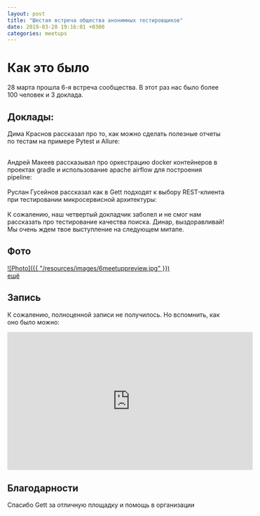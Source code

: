 ```yaml
---
layout: post
title: "Шестая встреча общества анонимных тестировщиков"
date: 2019-03-28 19:16:01 +0300
categories: meetups
---
```


# Как это было
28 марта прошла 6-я встреча сообщества. В этот раз нас было более 100 человек и 3 доклада.  


## Доклады:

Дима Краснов  рассказал про то, как можно сделать полезные отчеты по тестам на примере Pytest и Allure:

<script async class="speakerdeck-embed" data-id="de83ffabaac242a09c8a927072115e39" data-ratio="1.77777777777778" src="//speakerdeck.com/assets/embed.js"></script>


<br/>
Андрей Макеев  рассказывал про оркестрацию docker контейнеров в проектах gradle и использование apache airflow для построения pipeline:

<script async class="speakerdeck-embed" data-id="07353191c11d4254a8e3bc97d1879317" data-ratio="1.33333333333333" src="//speakerdeck.com/assets/embed.js"></script>

<br/>
<br/>
Руслан Гусейнов рассказал как в Gett подходят к выбору REST-клиента при тестировании микросервисной архитектуры:

<script async class="speakerdeck-embed" data-id="f62d5432e2d44efb9c82fd56e36ce88d" data-ratio="1.77777777777778" src="//speakerdeck.com/assets/embed.js"></script>

<br/>
<br/>
К сожалению, наш четвертый докладчик заболел и не смог нам рассказать про тестирование качества поиска. Динар, выздоравливай! Мы очень ждем твое выступление на следующем митапе.

## Фото
<a href="https://yadi.sk/a/PbX0rCow_tIXtA">
![Photo]({{ "/resources/images/6meetuppreview.jpg" }}) 
 <br/>ещё</a>


## Запись
К сожалению, полноценной записи не получилось. Но вспомнить, как оно было можно:
<iframe width="560" height="315" src="https://www.youtube.com/embed/q03r-rDekn0" frameborder="0" allow="accelerometer; autoplay; encrypted-media; gyroscope; picture-in-picture" allowfullscreen></iframe>


## Благодарности
Спасибо Gett за отличную площадку и помощь в организации
